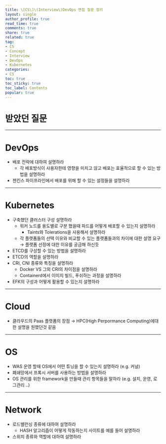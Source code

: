 ```yaml
---
title: \[CS\]\(Interview\)DevOps 면접 질문 정리
layout: single
author_profile: true
read_time: true
comments: true
share: true
related: true
tag:
- CS
- Concept
- Interview
- DevOps
- Kubernetes
categories:
- CS
toc: true
toc_sticky: true
toc_label: Contents
popular: true
---
```

# 받았던 질문
---
# DevOps
- 배포 전략에 대하여 설명하라
    - 각 배포방식이 사용자한테 영향을 미치고 않고 배포는 효율적으로 할 수 있는 방법을 설명하라
- 젠킨스 파이프라인에서 배포를 위해 할 수 있는 설정들을 설명하라

---
# Kubernetes
- 구축했던 클러스터 구성 설명하라
    - 워커 노드를 용도별로 구분 했을때 파드를 어떻게 배포할 수 있는지 설명하라
        - Taints와 Tolerations을 사용해서 설명하라
    - 각 플랫폼들의 선택 이유와 비교할 수 있는 플랫폼들과의 차이에 대한 설명 요구 → 플랫폼 선정에 대한 이유를 궁금해 하신듯
- ETCD를 구성할 수 있는 방법을 설명하라
- ETCD의 역할을 설명하라
- CRI, CNI 종류와 특징을 설명하라
    - Docker VS 그외 CRI의 차이점을 설명하라
    - Containerd에서 이미지 빌드, 푸쉬하는 과정을 설명하라
- EFK의 구성과 어떻게 활용할 수 있는지 설명하라

---
# Cloud
- 클라우드의 Paas 플랫폼의 장점 → HPC(High Perpormance Computing)에대한 설명을 원했던것 같음

---
# OS

- WAS 운영 할때 OS에서 어떤 튜닝을 할 수 있는지 설명하라 (e.g. 커널)
- 폐쇄망에서 프록시 서버를 사용하는 방법을 설명하라
- OS 관리를 위한 framework을 만들때 관리 항목들을 말하라 (e.g. 설치, 운영, 로그관리 ..)

---
# Network
- 로드밸런싱 종류에 대하여 설명하라
    - HASH 알고리즘이 어떻게 작동하는지 사이트를 예를 들어 설명하라
- 스위치 종류와 역할에 대하여 설명하라